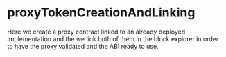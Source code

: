 # proxyTokenCreationAndLinking
Here we create a proxy contract linked to an already deployed implementation and the we link both of them in the block explorer in order to have the proxy validated and the ABI ready to use.
